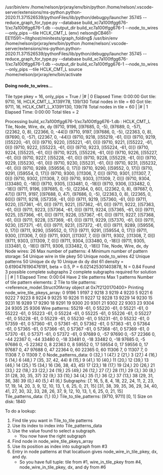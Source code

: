  /usr/bin/env /home/nelson/prjxray/env/bin/python /home/nelson/.vscode-server/extensions/ms-python.python-2020.11.371526539/pythonFiles/lib/python/debugpy/launcher 35745 -- reduce_graph_for_type.py --database build_xc7a100tfgg676-1/xc7a100tfgg676-1.db --output_dir build_xc7a100tfgg676-1 --node_to_wires --only_pips --tile HCLK_CMT_L 
(env) nelson@CB461-EE11591:~/litghost/minitests/graph_folding$  /usr/bin/env /home/nelson/prjxray/env/bin/python /home/nelson/.vscode-server/extensions/ms-python.python-2020.11.371526539/pythonFiles/lib/python/debugpy/launcher 35745 -- reduce_graph_for_type.py --database build_xc7a100tfgg676-1/xc7a100tfgg676-1.db --output_dir build_xc7a100tfgg676-1 --node_to_wires --only_pips --tile HCLK_CMT_L 
source /home/nelson/prjxray/env/bin/activate
#### Doing node_to_wires...
Tile type pkey = 16, only_pips = True
/ |#                                                                                                                                                  | 0 Elapsed Time: 0:00:00  Got tile: 9710, 16, HCLK_CMT_L_X139Y78, 139/130
         Total nodes in tile = 60
  Got tile: 9711, 16, HCLK_CMT_L_X139Y130, 139/78
         Total nodes in tile = 60
| |#                                                                                                                                                  | 1 Elapsed Time: 0:00:00
      Total tiles = 2

Processing build_xc7a100tfgg676-1/xc7a100tfgg676-1.db : HCLK_CMT_L
Tile, Node, Wire, dx, dy
(9710, 9196, [(97685, 0, -5), (97689, 0, -57), (22362, 0, 8), (22366, 0, -44)])
(9710, 9197, [(97686, 0, -5), (22363, 0, 8), (97690, 0, -57), (22367, 0, -44)])
(9710, 9218, [(55219, -61, 0)])
(9710, 9219, [(55220, -61, 0)])
(9710, 9220, [(55221, -61, 0)])
(9710, 9221, [(55222, -61, 0)])
(9710, 9222, [(55223, -61, 0)])
(9710, 9223, [(55224, -61, 0)])
(9710, 9224, [(55225, -61, 0)])
(9710, 9225, [(55226, -61, 0)])
(9710, 9226, [(55227, -61, 0)])
(9710, 9227, [(55228, -61, 0)])
(9710, 9228, [(55229, -61, 0)])
(9710, 9229, [(55230, -61, 0)])
(9710, 9230, [(55231, -61, 0)])
(9710, 9231, [(55232, -61, 0)])
(9710, 9289, [(59556, 0, 17)])
(9710, 9290, [(59552, 0, 17)])
(9710, 9291, [(59554, 0, 17)])
(9710, 9300, [(11306, 7, 0)])
(9710, 9301, [(11307, 7, 0)])
(9710, 9302, [(11308, 7, 0)])
(9710, 9303, [(11309, 7, 0)])
(9710, 9304, [(33480, 0, -18)])
(9710, 9305, [(33481, 0, -18)])
(9710, 9306, [(33482, 0, -18)])
(9711, 9196, [(97685, 0, -5), (22364, 0, 60), (22362, 0, 8), (97687, 0, 47)])
(9711, 9197, [(97688, 0, 47), (97686, 0, -5), (22363, 0, 8), (22365, 0, 60)])
(9711, 9218, [(57359, -61, 0)])
(9711, 9219, [(57360, -61, 0)])
(9711, 9220, [(57361, -61, 0)])
(9711, 9221, [(57362, -61, 0)])
(9711, 9222, [(57363, -61, 0)])
(9711, 9223, [(57364, -61, 0)])
(9711, 9224, [(57365, -61, 0)])
(9711, 9225, [(57366, -61, 0)])
(9711, 9226, [(57367, -61, 0)])
(9711, 9227, [(57368, -61, 0)])
(9711, 9228, [(57369, -61, 0)])
(9711, 9229, [(57370, -61, 0)])
(9711, 9230, [(57371, -61, 0)])
(9711, 9231, [(57372, -61, 0)])
(9711, 9289, [(59556, 0, 17)])
(9711, 9290, [(59552, 0, 17)])
(9711, 9291, [(59554, 0, 17)])
(9711, 9300, [(11306, 7, 0)])
(9711, 9301, [(11307, 7, 0)])
(9711, 9302, [(11308, 7, 0)])
(9711, 9303, [(11309, 7, 0)])
(9711, 9304, [(33480, 0, -18)])
(9711, 9305, [(33481, 0, -18)])
(9711, 9306, [(33482, 0, -18)])
Tile, Node, Wire, dx, dy
Node wires: 26
Max number of patterns: 4
Minimum number of pattern storage: 54
Unique wire in tile pkey 50
Unique node_to_wires 42
Unique patterns 50
Unique dx dy 10
Unique dx dy dist 61
density = 0.6190476190476191, beta = 0.5, P = 6.021425301403878, N = 0.84
Found 3 possible complete subgraphs
2 complete subgraphs required for solution
| |                                           #                                                                                                       | 1 Elapsed Time: 0:00:04
Have 2 tile patterns
Max 1 patterns
Number of tile pattern elements: 2
Tile to tile patterns: <reference_model.StructOfArray object at 0x7f2120170400>
Printing node_wire_tile_pkeys_array:
  0 9196 
  1 9197 
  2 9218 
  3 9219 
  4 9220 
  5 9221 
  6 9222 
  7 9223 
  8 9224 
  9 9225 
  10 9226 
  11 9227 
  12 9228 
  13 9229 
  14 9230 
  15 9231 
  16 9289 
  17 9290 
  18 9291 
  19 9300 
  20 9301 
  21 9302 
  22 9303 
  23 9304 
  24 9305 
  25 9306 
Wire patterns: 
  55219 -61, 0
  55220 -61, 0
  55221 -61, 0
  55222 -61, 0
  55223 -61, 0
  55224 -61, 0
  55225 -61, 0
  55226 -61, 0
  55227 -61, 0
  55228 -61, 0
  55229 -61, 0
  55230 -61, 0
  55231 -61, 0
  55232 -61, 0
  57359 -61, 0
  57360 -61, 0
  57361 -61, 0
  57362 -61, 0
  57363 -61, 0
  57364 -61, 0
  57365 -61, 0
  57366 -61, 0
  57367 -61, 0
  57368 -61, 0
  57369 -61, 0
  57370 -61, 0
  57371 -61, 0
  57372 -61, 0
  97689 0, -57
  97690 0, -57
  22366 0, -44
  22367 0, -44
  33480 0, -18
  33481 0, -18
  33482 0, -18
  97685 0, -5
  97686 0, -5
  22362 0, 8
  22363 0, 8
  59552 0, 17
  59554 0, 17
  59556 0, 17
  97687 0, 47
  97688 0, 47
  22364 0, 60
  22365 0, 60
  11306 7, 0
  11307 7, 0
  11308 7, 0
  11309 7, 0
Node_patterns_data:
  0 (32,)
  1 (47,)
  2 (21,)
  3 (27,)
  4 (16,)
  5 (14,)
  6 (48,)
  7 (35, 37, 42, 44)
  8 (15,)
  9 (41,)
  10 (40,)
  11 (20,)
  12 (39,)
  13 (46,)
  14 (25,)
  15 (34,)
  16 (36, 38, 43, 45)
  17 (23,)
  18 (17,)
  19 (24,)
  20 (26,)
  21 (33,)
  22 (18,)
  23 (22,)
  24 (19,)
  25 (49,)
  26 (12,)
  27 (7,)
  28 (11,)
  29 (3,)
  30 (8,)
  31 (28, 30, 35, 37)
  32 (9,)
  33 (10,)
  34 (4,)
  35 (1,)
  36 (2,)
  37 (13,)
  38 (29, 31, 36, 38)
  39 (0,)
  40 (5,)
  41 (6,)
Subgraphs:
  [7, 16, 5, 8, 4, 18, 22, 24, 11, 2, 23, 17, 19, 14, 20, 3, 9, 12, 10, 13, 1, 6, 25, 0, 21, 15]
  [31, 38, 39, 35, 36, 29, 34, 40, 41, 27, 30, 32, 33, 28, 26, 37, 9, 12, 10, 13, 1, 6, 25, 0, 21, 15]
Tile_patterns_data:
  (1,)
  (0,)
Tile_to_tile_patterns:
  [9710, 9711]
  [0, 1]
Size on disk:  1840

To do a lookup:

1. Find tile you want in Tile_to_tile patterns
2. Use its index to index into Tile_patterns_data
3. Use the value found to select a subgraph.  
    - You now have the right subgraph
4. Find node in node_wire_tile_pkeys_array
5. Use its position as index into subgraph from #3
6. Entry in node patterns at that locatiuon gives node_wire_in_tile_pkey, dx, and dy.
    - So you have full tuple: tile from #1, wire_in_tile_pkey from #4, node_wire_in_tile_pkey, dx, and dy from #6
    